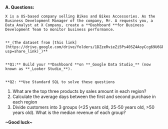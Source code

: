 **A. Questions:**


    X is a US-based company selling Bikes and Bikes Accessories. As the Business Development Manager of the company, Mr. A requests you, a Data Analyst at X Company, create a **Dashboard **for Business Development Team to monitor business performance.


    **_(The dataset from [this link](https://drive.google.com/drive/folders/1DZzeRvieZi5Ps40SZ4AoyCcg69U6Gkt1?usp=share_link)_)**


    **Q1:** Build your **Dashboard **on **_Google Data Studio_** (now known as **_Looker Studio_**).


    **Q2: **Use Standard SQL to solve these questions



1. What are the top three products by sales amount in each region?
2. Calculate the average days between the first and second purchase in each region
3. Divide customers into 3 groups (&lt;25 years old, 25-50 years old, >50 years old). What is the median revenue of each group?

**~Good luck~**
